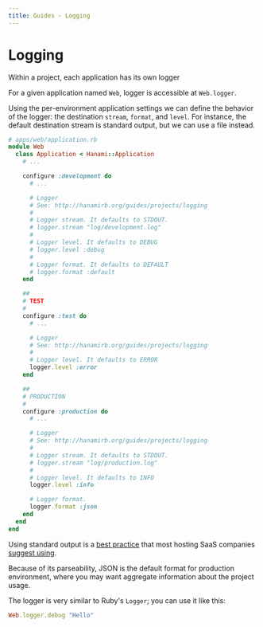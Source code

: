 ```yaml
---
title: Guides - Logging
---
```


# Logging

Within a project, each application has its own logger

<p class="convention">
  For a given application named <code>Web</code>, logger is accessible at <code>Web.logger</code>.
</p>

Using the per-environment application settings we can define the behavior of the logger: the destination `stream`, `format`, and `level`.
For instance, the default destination stream is standard output, but we can use a file instead.

```ruby
# apps/web/application.rb
module Web
  class Application < Hanami::Application
    # ...

    configure :development do
      # ...

      # Logger
      # See: http://hanamirb.org/guides/projects/logging
      #
      # Logger stream. It defaults to STDOUT.
      # logger.stream "log/development.log"
      #
      # Logger level. It defaults to DEBUG
      # logger.level :debug
      #
      # Logger format. It defaults to DEFAULT
      # logger.format :default
    end

    ##
    # TEST
    #
    configure :test do
      # ...

      # Logger
      # See: http://hanamirb.org/guides/projects/logging
      #
      # Logger level. It defaults to ERROR
      logger.level :error
    end

    ##
    # PRODUCTION
    #
    configure :production do
      # ...

      # Logger
      # See: http://hanamirb.org/guides/projects/logging
      #
      # Logger stream. It defaults to STDOUT.
      # logger.stream "log/production.log"
      #
      # Logger level. It defaults to INFO
      logger.level :info

      # Logger format.
      logger.format :json
    end
  end
end
```

Using standard output is a [best practice](http://12factor.net/logs) that most hosting SaaS companies [suggest using](https://devcenter.heroku.com/articles/rails4#logging-and-assets).

Because of its parseability, JSON is the default format for production environment, where you may want aggregate information about the project usage.

The logger is very similar to Ruby's `Logger`; you can use it like this:

```ruby
Web.logger.debug "Hello"
```
